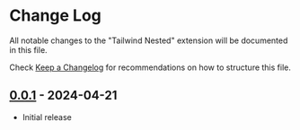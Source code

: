 # Change Log

All notable changes to the "Tailwind Nested" extension will be documented in this file.

Check [Keep a Changelog](http://keepachangelog.com/) for recommendations on how to structure this file.

## [0.0.1] - 2024-04-21

- Initial release

[0.0.1]: https://github.com/rpeshkov/tailwind-nested-vscode/releases/tag/0.0.1
